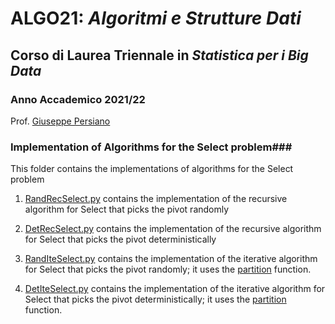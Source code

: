 # ALGO21: *Algoritmi e Strutture Dati* #
## Corso di Laurea Triennale in *Statistica per i Big Data* ##
### Anno Accademico 2021/22 ###

Prof. [Giuseppe Persiano](https://giuper.github.io)

### Implementation of Algorithms for the Select problem###

This folder contains the implementations of algorithms for the Select problem

1. [RandRecSelect.py](./RandRecSelect.py) contains the implementation of the recursive algorithm for Select that picks the pivot randomly

2. [DetRecSelect.py](./DetRecSelect.py) contains the implementation of the recursive algorithm for Select that picks the pivot deterministically

3. [RandIteSelect.py](./RandIteSelect.py) contains the implementation of the iterative algorithm for Select that picks the pivot randomly; it uses the [partition](./Partition.py) function.

4. [DetIteSelect.py](./DetIteSelect.py) contains the implementation of the iterative algorithm for Select that picks the pivot deterministically; it uses the [partition](./Partition.py) function.


